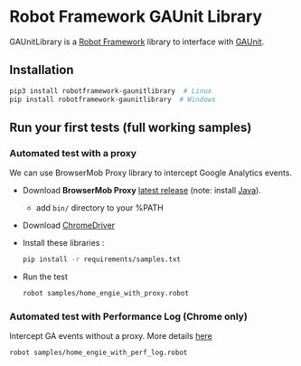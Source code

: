 # Robot Framework GAUnit Library

GAUnitLibrary is a [Robot Framework](http://robotframework.org/) library to interface with [GAUnit](https://pypi.org/project/gaunit/).

## Installation

```sh
pip3 install robotframework-gaunitlibrary  # Linux
pip install robotframework-gaunitlibrary  # Windows
```

## Run your first tests (full working samples)

### Automated test with a proxy

We can use BrowserMob Proxy library to intercept Google Analytics events.

- Download **BrowserMob Proxy** [latest release](https://github.com/lightbody/browsermob-proxy/releases) (note: install [Java](https://www.oracle.com/java/technologies/javase-jre8-downloads.html)).
  - add `bin/` directory to your %PATH

- Download [ChromeDriver](https://sites.google.com/a/chromium.org/chromedriver/downloads)

- Install these libraries :

    ```sh
    pip install -r requirements/samples.txt
    ```

- Run the test

    ```sh
    robot samples/home_engie_with_proxy.robot
    ```

### Automated test with Performance Log (Chrome only)

Intercept GA events without a proxy. More details [here](https://github.com/VinceCabs/GAUnit#automated-test-with-performance-log-chrome-only)

```sh
robot samples/home_engie_with_perf_log.robot
```
